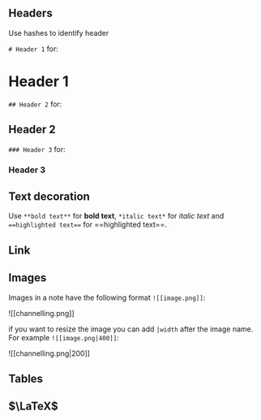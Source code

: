 ## Headers

Use hashes to identify header

`# Header 1` for:
# Header 1

`## Header 2` for:
## Header 2 

`### Header 3` for:
### Header 3 

## Text decoration

Use `**bold text**` for **bold text**, `*italic text*` for *italic text* and `==highlighted text==` for ==highlighted text==.

## Link

## Images

Images in a note have the following format `![[image.png]]`: 

![[channelling.png]]

if you want to resize the image you can add `|width` after the image name. For example `![[image.png|400]]`:

![[channelling.png|200]]

## Tables

## $\LaTeX$

